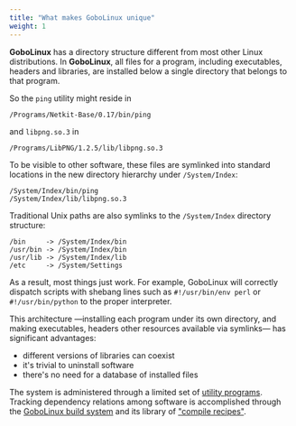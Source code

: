 ```yaml
---
title: "What makes GoboLinux unique"
weight: 1
---
```


**GoboLinux** has a directory structure different from most other Linux
distributions. In **GoboLinux**, all files for a program, including executables,
headers and libraries, are installed below a single directory that belongs to
that program.

So the `ping` utility might reside in

    /Programs/Netkit-Base/0.17/bin/ping

and `libpng.so.3` in

    /Programs/LibPNG/1.2.5/lib/libpng.so.3

To be visible to other software, these files are symlinked into standard
locations in the new directory hierarchy under `/System/Index`:

    /System/Index/bin/ping
    /System/Index/lib/libpng.so.3

Traditional Unix paths are also symlinks to the `/System/Index` directory
structure:

    /bin     -> /System/Index/bin
    /usr/bin -> /System/Index/bin
    /usr/lib -> /System/Index/lib
    /etc     -> /System/Settings

As a result, most things just work. For example, GoboLinux will correctly
dispatch scripts with shebang lines such as `#!/usr/bin/env perl` or
`#!/usr/bin/python` to the proper interpreter.

This architecture —installing each program under its own directory, and making
executables, headers other resources available via symlinks— has significant
advantages:

-   different versions of libraries can coexist
-   it's trivial to uninstall software
-   there's no need for a database of installed files

The system is administered through a limited set of
[utility programs](/Commands). Tracking dependency relations among software is
accomplished through the
[GoboLinux build system](/Overview/Installing-Software/Compiling-from-source)
and its library of ["compile recipes"](/Recipes).
